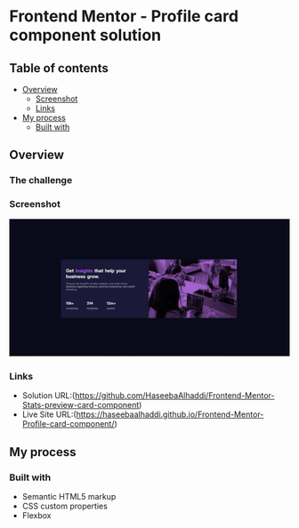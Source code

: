 # Frontend Mentor - Profile card component solution
## Table of contents

- [Overview](#overview)
  - [Screenshot](#screenshot)
  - [Links](#links)
- [My process](#my-process)
  - [Built with](#built-with)

## Overview

### The challenge

### Screenshot

![](./Screenshot.jpg)


### Links

- Solution URL:(https://github.com/HaseebaAlhaddi/Frontend-Mentor-Stats-preview-card-component)
- Live Site URL:(https://haseebaalhaddi.github.io/Frontend-Mentor-Profile-card-component/)

## My process

### Built with

- Semantic HTML5 markup
- CSS custom properties
- Flexbox
